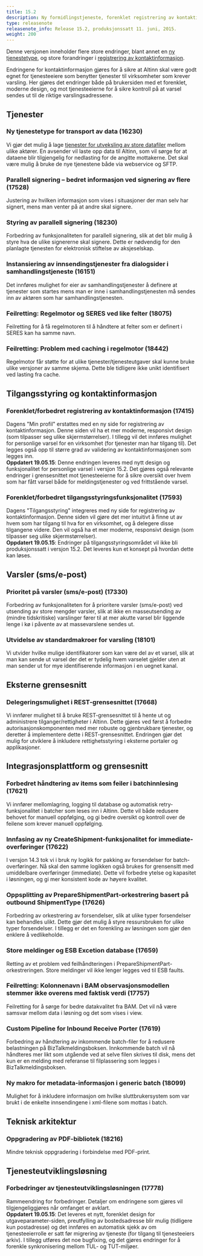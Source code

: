 ```yaml
---
title: 15.2
description: Ny formidlingstjeneste, forenklet registrering av kontaktinformasjon, forbedret parallell signering, delegering via REST API, +++
type: releasenote
releasenote_info: Release 15.2, produksjonssatt 11. juni, 2015.
weight: 200
---
```


Denne versjonen inneholder flere store endringer, blant annet en [ny tjenestetype](#ny-tjenestetype-for-transport-av-data-16230),
og store forandringer i [registrering av kontaktinformasjon](#forenklet-forbedret-registrering-av-kontaktinformasjon-17415).

Endringene for kontaktinformasjon gjøres for å sikre at Altinn skal være godt egnet for tjenesteeiere som benytter tjenester
til virksomheter som krever varsling. Her gjøres det endringer både på brukersiden med et forenklet, moderne design,
og mot tjenesteeierne for å sikre kontroll på at varsel sendes ut til de riktige varslingsadressene.


## Tjenester

### Ny tjenestetype for transport av data (16230)
Vi gjør det mulig å lage [tjenester for utveksling av store datafiler](/docs/guides/tul/tjenestetyper/formidling/) mellom ulike aktører. En avsender
vil laste opp data til Altinn, som vil sørge for at dataene blir tilgjengelig for nedlasting for de angitte
mottakerne. Det skal være mulig å bruke de nye tjenestene både via webservice og SFTP.

### Parallell signering – bedret informasjon ved signering av flere (17528)
Justering av hvilken informasjon som vises i situasjoner der man selv har signert, mens man venter på
at andre skal signere.

### Styring av parallell signering (18230)
Forbedring av funksjonaliteten for parallell signering, slik at det blir mulig å styre hva de ulike
signererne skal signere. Dette er nødvendig for den planlagte tjenesten for elektronisk stiftelse av
aksjeselskap.

### Instansiering av innsendingstjenester fra dialogsider i samhandlingstjeneste (16151)
Det innføres mulighet for eier av samhandlingstjenester å definere at tjenester som startes mens
man er inne i samhandlingstjenesten må sendes inn av aktøren som har samhandlingstjenesten.

### Feilretting: Regelmotor og SERES ved like felter (18075)
Feilretting for å få regelmotoren til å håndtere at felter som er definert i SERES kan ha samme navn.

### Feilretting: Problem med caching i regelmotor (18442)
Regelmotor får støtte for at ulike tjenester/tjenesteutgaver skal kunne bruke ulike versjoner av
samme skjema. Dette ble tidligere ikke unikt identifisert ved lasting fra cache.


## Tilgangsstyring og kontaktinformasjon

### Forenklet/forbedret registrering av kontaktinformasjon (17415)
Dagens "Min profil" erstattes med en ny side for registrering av kontaktinformasjon. Denne siden vil
ha et mer moderne, responsivt design (som tilpasser seg ulike skjermstørrelser). I tillegg vil det
innføres mulighet for personlige varsel for en virksomhet (for tjenester man har tilgang til). Det
legges også opp til større grad av validering av kontaktinformasjonen som legges inn.  
**Oppdatert 19.05.15**: Denne endringen leveres med nytt design og funksjonalitet for personlige varsel
i versjon 15.2. Det gjøres også relevante endringer i grensesnittet mot tjenesteeierne for å sikre
oversikt over hvem som har fått varsel både for meldingstjenester og ved frittstående varsel.

### Forenklet/forbedret tilgangsstyringsfunksjonalitet (17593)
Dagens "Tilgangsstyring" integreres med ny side for registrering av kontaktinformasjon. Denne siden
vil gjøre det mer intuitivt å finne ut av hvem som har tilgang til hva for en virksomhet, og å delegere
disse tilgangene videre. Den vil også ha et mer moderne, responsivt design (som tilpasser seg ulike
skjermstørrelser).  
**Oppdatert 19.05.15**: Endringer på tilgangsstyringsområdet vil ikke bli produksjonssatt i versjon 15.2.
Det leveres kun et konsept på hvordan dette kan løses.


## Varsler (sms/e-post)

### Prioritet på varsler (sms/e-post) (17330)
Forbedring av funksjonaliteten for å prioritere varsler (sms/e-post) ved utsending av store mengder
varsler, slik at ikke en masseutsending av (mindre tidskritiske) varslinger fører til at mer akutte varsel
blir liggende lenge i kø i påvente av at massevarslene sendes ut.

### Utvidelse av standardmakroer for varsling (18101)
Vi utvider hvilke mulige identifikatorer som kan være del av et varsel, slik at man kan sende ut varsel
der det er tydelig hvem varselet gjelder uten at man sender ut for mye identifiserende informasjon i
en uegnet kanal.


## Eksterne grensesnitt

### Delegeringsmulighet i REST-grensesnittet (17668)
Vi innfører mulighet til å bruke REST-grensesnittet til å hente ut og administrere tilganger/rettigheter
i Altinn. Dette gjøres ved først å forbedre autorisasjonskomponenten med mer robuste og
gjenbrukbare tjenester, og deretter å implementere dette i REST-grensesnittet. Endringen gjør det
mulig for utviklere å inkludere rettighetsstyring i eksterne portaler og applikasjoner.


## Integrasjonsplattform og grensesnitt

### Forbedret håndtering av items som feiler i batchinnlesing (17621)
Vi innfører mellomlagring, logging til database og automatisk retry-funksjonalitet i batcher som leses
inn i Altinn. Dette vil både redusere behovet for manuell oppfølging, og gi bedre oversikt og kontroll
over de feilene som krever manuell oppfølging.

### Innfasing av ny CreateShipment-funksjonalitet for immediate-overføringer (17622)
I versjon 14.3 tok vi i bruk ny logikk for pakking av forsendelser for batch-overføringer. Nå skal den
samme logikken også brukes for grensensitt med umiddelbare overføringer (immediate). Dette vil
forbedre ytelse og kapasitet i løsningen, og gi mer konsistent kode av høyere kvalitet.

### Oppsplitting av PrepareShipmentPart-orkestrering basert på outbound ShipmentType (17626)
Forbedring av orkestrering av forsendelser, slik at ulike typer forsendelser kan behandles ulikt. Dette
gjør det mulig å styre ressursbruken for ulike typer forsendelser. I tillegg er det en forenkling av
løsningen som gjør den enklere å vedlikeholde.

### Store meldinger og ESB Excetion database (17659)
Retting av et problem ved feilhåndteringen i PrepareShipmentPart-orkestreringen. Store meldinger
vil ikke lenger legges ved til ESB faults.

### Feilretting: Kolonnenavn i BAM observasjonsmodellen stemmer ikke overens med faktisk verdi (17757)
Feilretting for å sørge for bedre datakvalitet fra BAM. Det vil nå være samsvar mellom data i løsning
og det som vises i view.

### Custom Pipeline for Inbound Receive Porter (17619)
Forbedring av håndtering av inkommende batch-filer for å redusere belastningen på BizTalkmeldingsboksen.
Innkommende batch vil nå håndteres mer likt som utgående ved at selve filen
skrives til disk, mens det kun er en melding med referanse til filplassering som legges i BizTalkmeldingsboksen.

### Ny makro for metadata-informasjon i generic batch (18099)
Mulighet for å inkludere informasjon om hvilke sluttbrukersystem som var brukt i de enkelte
innsendingene i xml-filene som mottas i batch.


## Teknisk arkitektur

### Oppgradering av PDF-bibliotek (18216)
Mindre teknisk oppgradering i forbindelse med PDF-print.


## Tjenesteutviklingsløsning

### Forbedringer av tjenesteutviklingsløsningen (17778)
Rammeendring for forbedringer. Detaljer om endringene som gjøres vil tilgjengeliggjøres når
omfanget er avklart.  
**Oppdatert 19.05.15**: Det leveres et nytt, forenklet design for utgaveparameter-siden, preutfylling av
bostedsadresse blir mulig (tidligere kun postadresse) og det innføres en automatisk sjekk av om
tjenesteeierrolle er satt før migrering av tjeneste (for tilgang til tjenesteeiers arkiv). I tillegg utføres
det noe bugfixing, og det gjøres endringer for å forenkle synkronisering mellom TUL- og TUT-miljøer.

